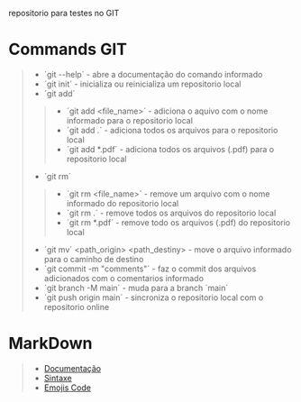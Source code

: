 repositorio para testes no GIT      

# Commands GIT

> - ´git <command> --help´ - abre a documentação do comando informado
> - ´git init´ - inicializa ou reinicializa um repositorio local
> - ´git add´ 
>> - ´git add <file_name>´ - adiciona o aquivo com o nome informado para o repositorio local
>> - ´git add .´ - adiciona todos os arquivos para o repositorio local
>> - ´git add *.pdf´ - adiciona todos os arquivos (.pdf) para o repositorio local
> - ´git rm´
>> - ´git rm <file_name>´ - remove um arquivo com o nome informado do repositorio local
>> - ´git rm .´ - remove todos os arquivos do repositorio local
>> - ´git rm *.pdf´ - remove todo os arquivos (.pdf) do repositorio local
> - ´git mv´ <path_origin> <path_destiny> - move o arquivo informado para o caminho de destino
> - ´git commit -m "comments"´ - faz o commit dos arquivos adicionados com o comentarios informado
> - ´git branch -M main´ - muda para a branch ´main´
> - ´git push origin main´ - sincroniza o repositorio local com o repositorio online

# MarkDown

> - [Documentação](https://docs.github.com/pt/enterprise-server@3.1/get-started/writing-on-github/getting-started-with-writing-and-formatting-on-github/basic-writing-and-formatting-syntax)
> - [Sintaxe](https://daringfireball.net/projects/markdown/syntax#backslash)
> - [Emojis Code](https://github.com/ikatyang/emoji-cheat-sheet/blob/master/README.md)
